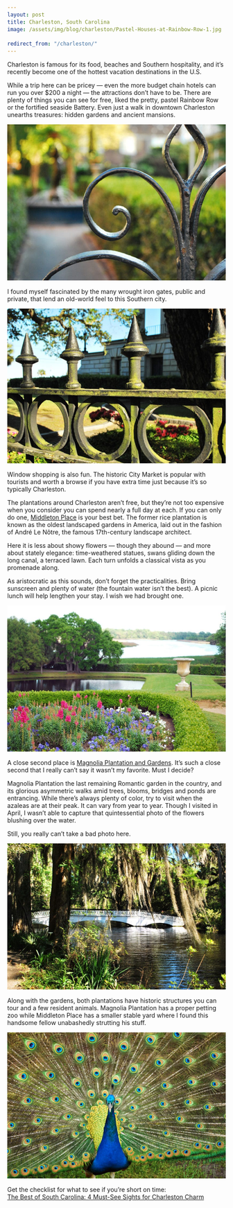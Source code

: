 ```yaml
---
layout: post
title: Charleston, South Carolina
image: /assets/img/blog/charleston/Pastel-Houses-at-Rainbow-Row-1.jpg

redirect_from: "/charleston/"
---
```


Charleston is famous for its food, beaches and Southern hospitality, and it’s recently become one of the hottest vacation destinations in the U.S.

While a trip here can be pricey — even the more budget chain hotels can run you over $200 a night — the attractions don’t have to be. There are plenty of things you can see for free, liked the pretty, pastel Rainbow Row or the fortified seaside Battery. Even just a walk in downtown Charleston unearths treasures: hidden gardens and ancient mansions.

![Private Charleston Gate](/assets/img/blog/charleston/Private-Charleston-Gate.jpg)

I found myself fascinated by the many wrought iron gates, public and private, that lend an old-world feel to this Southern city.

![Charleston Gate and Public Building](/assets/img/blog/charleston/Charleston-Gate-and-Public-Building.jpg)

Window shopping is also fun. The historic City Market is popular with tourists and worth a browse if you have extra time just because it’s so typically Charleston.

The plantations around Charleston aren’t free, but they’re not too expensive when you consider you can spend nearly a full day at each. If you can only do one, [Middleton Place][0] is your best bet. The former rice plantation is known as the oldest landscaped gardens in America, laid out in the fashion of André Le Nôtre, the famous 17th-century landscape architect.

Here it is less about showy flowers — though they abound — and more about stately elegance: time-weathered statues, swans gliding down the long canal, a terraced lawn. Each turn unfolds a classical vista as you promenade along.

As aristocratic as this sounds, don’t forget the practicalities. Bring sunscreen and plenty of water (the fountain water isn’t the best). A picnic lunch will help lengthen your stay. I wish we had brought one.

![Middleton Place Garden](/assets/img/blog/charleston/Middleton-Place-Garden-861x576.jpg)

A close second place is [Magnolia Plantation and Gardens][1]. It’s such a close second that I really can’t say it wasn’t my favorite. Must I decide?

Magnolia Plantation the last remaining Romantic garden in the country, and its glorious asymmetric walks amid trees, blooms, bridges and ponds are entrancing. While there’s always plenty of color, try to visit when the azaleas are at their peak. It can vary from year to year. Though I visited in April, I wasn’t able to capture that quintessential photo of the flowers blushing over the water.

Still, you really can’t take a bad photo here.

![Bridge at Magnolia Plantation](/assets/img/blog/charleston/Bridge-at-Magnolia-Plantation.jpg)

Along with the gardens, both plantations have historic structures you can tour and a few resident animals. Magnolia Plantation has a proper petting zoo while Middleton Place has a smaller stable yard where I found this handsome fellow unabashedly strutting his stuff.

![Peacock at Middleton Place](/assets/img/blog/charleston/Peacock-at-Middleton-Place.jpg)

<p class="h4">
Get the checklist for what to see if you’re short on time:<br>
<a href="https://www.abnsave.com/blog/travel/the-best-of-south-carolina-4-must-see-sights-for-charleston-charm/" target="_blank">The Best of South Carolina: 4 Must-See Sights for Charleston Charm</a>
</p>

[0]: https://www.middletonplace.org
[1]: https://www.magnoliaplantation.com